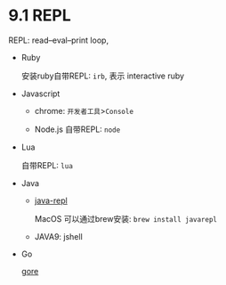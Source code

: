 # 9.1 REPL

REPL: read–eval–print loop, 

* Ruby

  安装ruby自带REPL: `irb`, 表示 interactive ruby

* Javascript

  * chrome: `开发者工具`>`Console`

  * Node.js 自带REPL: `node`

* Lua

  自带REPL: `lua`

* Java

  * [java-repl](http://github.com/albertlatacz/java-repl)

    MacOS 可以通过brew安装: `brew install javarepl`

  * JAVA9: jshell

* Go

  [gore](https://github.com/motemen/gore)

